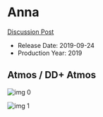 # Anna

[Discussion Post](https://www.avsforum.com/threads/bass-eq-for-filtered-movies.2995212/post-58539510)

* Release Date: 2019-09-24
* Production Year: 2019

## Atmos / DD+ Atmos

![img 0](https://i.imgur.com/A25OGmc.jpg)

![img 1](https://i.imgur.com/Sw3qSU2.png)

